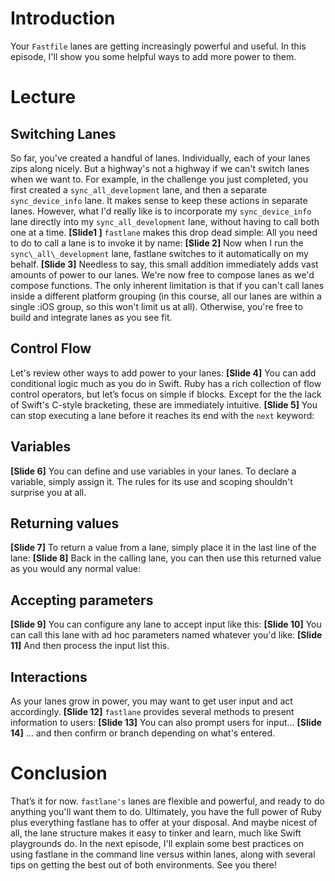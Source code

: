 # Introduction
Your `Fastfile` lanes are getting increasingly powerful and useful. In this episode, I'll show you some helpful ways to add more power to them.
# Lecture
## Switching Lanes
So far, you've created a handful of lanes. Individually, each of your lanes zips along nicely. But a highway's not a highway if we can't switch lanes when we want to. 
For example, in the challenge you just completed, you first created a  `sync_all_development` lane, and then a separate `sync_device_info` lane. It makes sense to keep these actions in separate lanes. However, what I'd really like is to incorporate my `sync_device_info` lane directly into my `sync_all_development` lane, without having to call both one at a time.
**[Slide1 ]**
`fastlane` makes this drop dead simple: All you need to do to call a lane is to invoke it by name:
**[Slide 2]** 
Now when I run the `sync\_all\_development` lane, fastlane switches to it automatically on my behalf.
**[Slide 3]**
Needless to say, this small addition immediately adds vast amounts of power to our lanes. We're now free to compose lanes as we'd compose functions. The only inherent limitation is that if you can't call lanes inside a different platform grouping (in this course, all our lanes are within a single :iOS group, so this won't limit us at all). Otherwise, you're free to build and integrate lanes as you see fit.
## Control Flow
Let's review other ways to add power to your lanes:
**[Slide 4]** 
You can add conditional logic much as you do in Swift. Ruby has a rich collection of flow control operators, but let’s focus on simple if blocks. Except for the the lack of Swift's C-style bracketing, these are immediately intuitive.
**[Slide 5]** 
You can stop executing a lane before it reaches its end with the `next` keyword:
## Variables
**[Slide 6]** 
You can define and use variables in your lanes. To declare a variable, simply assign it. The rules for its use and scoping shouldn't surprise you at all.
## Returning values
**[Slide 7]** 
To return a value from a lane, simply place it in the last line of the lane:
**[Slide 8]** 
Back in the calling lane, you can then use this returned value as you would any normal value:
## Accepting parameters
**[Slide 9]** 
You can configure any lane to accept input like this:
**[Slide 10]** 
You can call this lane with ad hoc parameters named whatever you'd like:
**[Slide 11]** 
And then process the input list this.
## Interactions
As your lanes grow in power, you may want to get user input and act accordingly. 
**[Slide 12]** 
`fastlane` provides several methods to present information to users:
**[Slide 13]** 
You can also prompt users for input…
**[Slide 14]** 
… and then confirm or branch depending on what's entered.
# Conclusion
That’s it for now.
`fastlane's` lanes are flexible and powerful, and ready to do anything you'll want them to do. Ultimately, you have the full power of Ruby plus everything fastlane has to offer at your disposal. And maybe nicest of all, the lane structure makes it easy to tinker and learn, much like Swift playgrounds do.
In the next episode, I'll explain some best practices on using fastlane in the command line versus within lanes, along with several tips on getting the best out of both environments. See you there!